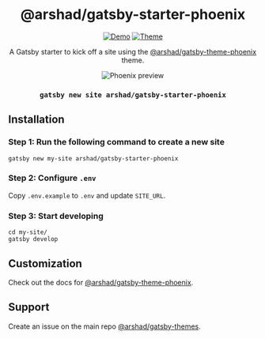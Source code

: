 <div align="center">
<h1>@arshad/gatsby-starter-phoenix</h1>
</div>

<p align="center">
  <a href="https://arshad-gatsby-example-phoenix.netlify.com"><img src="https://img.shields.io/badge/demo-netlify-success" alt="Demo"></a>
<a href="https://github.com/arshad/gatsby-themes/tree/master/themes/gatsby-theme-phoenix"><img src="https://img.shields.io/badge/%40arshad%2Fgatsby--themes-phoenix-blueviolet" alt="Theme"></a>
</p>

<p align="center">
A Gatsby starter to kick off a site using the <a href="https://github.com/arshad/gatsby-themes/tree/master/themes/gatsby-theme-phoenix">@arshad/gatsby-theme-phoenix</a> theme.
</p>

<p align="center">
  <img src="https://i.imgur.com/BufJgj8.png" alt="Phoenix preview" />
</p>

<h3 align="center"><code>gatsby new site arshad/gatsby-starter-phoenix</code></h3>

## Installation

### Step 1: Run the following command to create a new site

```shell
gatsby new my-site arshad/gatsby-starter-phoenix
```

### Step 2: Configure `.env`

Copy `.env.example` to `.env` and update `SITE_URL`.

### Step 3: Start developing

```shell
cd my-site/
gatsby develop
```

## Customization

Check out the docs for [@arshad/gatsby-theme-phoenix](https://github.com/arshad/gatsby-themes/tree/master/themes/gatsby-theme-phoenix).

## Support

Create an issue on the main repo [@arshad/gatsby-themes](https://github.com/arshad/gatsby-themes/issues).
